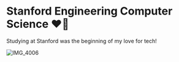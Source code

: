 # Stanford Engineering Computer Science ❤️🌲

Studying at Stanford was the beginning of my love for tech!

![IMG_4006](https://user-images.githubusercontent.com/19508013/132960938-1759a959-8ecb-41a1-8b40-d108d32de35c.jpeg)
